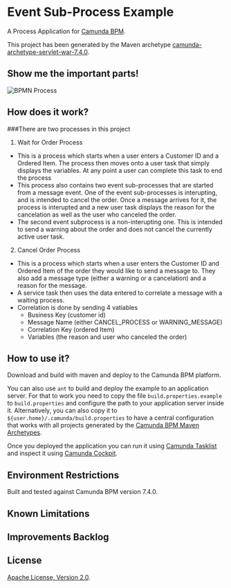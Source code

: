 # Event Sub-Process Example
A Process Application for [Camunda BPM](http://docs.camunda.org).

This project has been generated by the Maven archetype
[camunda-archetype-servlet-war-7.4.0](https://docs.camunda.org/manual/latest/user-guide/process-applications/maven-archetypes/).

## Show me the important parts!
![BPMN Process](src/main/resources/event-subprocess-example.PNG)

## How does it work?

###There are two processes in this project
 

1. Wait for Order Process
  * This is a process which starts when a user enters a Customer ID and a Ordered Item. The process then moves onto a user task that simply displays the variables. At any point a user can complete this task to end the process
  * This process also contains two event sub-processes that are started from a message event. One of the event sub-processes is interupting, and is intended to cancel the order. Once a message arrives for it, the process is interupted and a new user task displays the reason for the cancelation as well as the user who canceled the order.
  * The second event subprocess is a non-interupting one. This is intended to send a warning about the order and does not cancel the currently active user task. 

2. Cancel Order Process
  * This is a process which starts when a user enters the Customer ID and Ordered Item of the order they would like to send a message to. They also add a message type (either a warning or a cancelation) and a reason for the message.
  * A service task then uses the data entered to correlate a message with a waiting process. 
  * Correlation is done by sending 4 vatiables 
    * Business Key (customer id)
    * Message Name (either CANCEL_PROCESS or WARNING_MESSAGE)
    * Correlation Key (ordered Item)
    * Variables (the reason and user who canceled the order)

## How to use it?
Download and build with maven and deploy to the Camunda BPM platform. 

You can also use `ant` to build and deploy the example to an application server.
For that to work you need to copy the file `build.properties.example` to `build.properties`
and configure the path to your application server inside it.
Alternatively, you can also copy it to `${user.home}/.camunda/build.properties`
to have a central configuration that works with all projects generated by the
[Camunda BPM Maven Archetypes](https://docs.camunda.org/manual/latest/user-guide/process-applications/maven-archetypes/).

Once you deployed the application you can run it using
[Camunda Tasklist](http://docs.camunda.org/latest/guides/user-guide/#tasklist)
and inspect it using
[Camunda Cockpit](http://docs.camunda.org/latest/guides/user-guide/#cockpit).

## Environment Restrictions
Built and tested against Camunda BPM version 7.4.0.

## Known Limitations

## Improvements Backlog

## License
[Apache License, Version 2.0](http://www.apache.org/licenses/LICENSE-2.0).

<!-- HTML snippet for index page
  <tr>
    <td><img src="snippets/event-subprocess-example/src/main/resources/process.png" width="100"></td>
    <td><a href="snippets/event-subprocess-example">Camunda BPM Process Application</a></td>
    <td>A Process Application for [Camunda BPM](http://docs.camunda.org).</td>
  </tr>
-->
